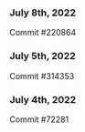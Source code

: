 ### July 8th, 2022

Commit #220864

### July 5th, 2022

Commit #314353


### July 4th, 2022

Commit #72281
